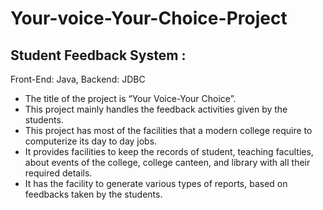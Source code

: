 # Your-voice-Your-Choice-Project
## Student Feedback System : 
    
Front-End: Java, Backend: JDBC
* The title of the project is “Your Voice-Your Choice”. 
* This project mainly handles the feedback activities given by the students.
* This project has most of the facilities that a modern college require to computerize its day to day jobs. 
* It provides facilities to keep the records of student, teaching faculties, about events of the college, college canteen, and library with all their required details. 
* It has the facility to generate various types of reports, based on feedbacks taken by the students.

